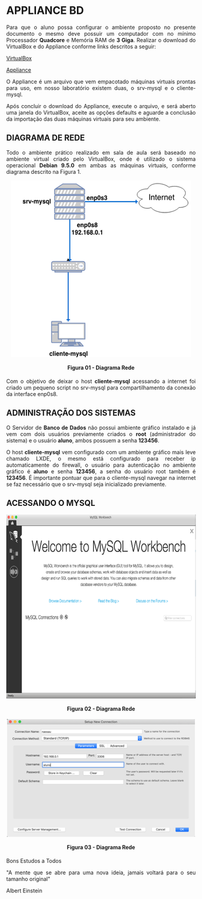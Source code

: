 # APPLIANCE BD

<p align="justify">Para que o aluno possa configurar o ambiente proposto no presente documento o mesmo deve possuir um computador com no mínimo Processador <b>Quadcore</b> e Memória RAM de <b>3 Giga</b>.
Realizar o download do VirtualBox e do Appliance conforme links descritos a seguir:</p>

[VirtualBox](https://download.virtualbox.org/virtualbox/5.2.18/VirtualBox-5.2.18-124319-Win.exe)

[Appliance](https://drive.google.com/open?id=1MBL2W4konWRzp5O_epwsVXXgEpgfQ6Yd)

<p align="justify">O Appliance é um arquivo que vem empacotado máquinas virtuais prontas para uso, em nosso laboratório existem duas, o srv-mysql e o cliente-mysql.</p>

<p align="justify">Após concluir o download do Appliance, execute o arquivo, e será aberto uma janela do VirtualBox, aceite as opções defaults e aguarde a conclusão da importação das duas máquinas virtuais para seu ambiente.</p>

## DIAGRAMA DE REDE

<p align="justify">Todo o ambiente prático realizado em sala de aula será baseado no ambiente virtual criado pelo VirtualBox, onde é utilizado o sistema operacional <b>Debian 9.5.0</b> em ambas as máquinas virtuais, conforme diagrama descrito na Figura 1.</p>

<p align="center"><img src="images/appliance/01 - diagrama-rede.png"  width="478" height="469" align="middle"/></p>
<h4 align="middle">Figura 01 - Diagrama Rede</h4>

<p align="justify">Com o objetivo de deixar o host <b>cliente-mysql</b> acessando a internet foi criado um pequeno script no srv-mysql para compartilhamento da conexão da interface enp0s8.</p>


## ADMINISTRAÇÃO DOS SISTEMAS

<p align="justify">O Servidor de <b>Banco de Dados</b> não possui ambiente gráfico instalado e já vem com dois usuários previamente criados o <b>root</b> (administrador do sistema) e o usuário <b>aluno</b>, ambos possuem a senha <b>123456</b>.



<p align="justify">O host <b>cliente-mysql</b> vem configurado com um ambiente gráfico mais leve chamado LXDE, o mesmo está configurado para receber ip automaticamente do firewall, o usuário para autenticação no ambiente gráfico é <b>aluno</b> e senha <b>123456</b>, a senha do usuário root também é <b>123456</b>.
É importante pontuar que para o cliente-mysql navegar na internet se faz necessário que o srv-mysql seja inicializado previamente.</p>

## ACESSANDO O MYSQL

<p align="justify"> </p>
<p align="center"><img src="images/appliance/02 - workbench.png"  width="700" height="487" align="middle"/></p>
<h4 align="middle">Figura 02 - Diagrama Rede</h4>

<p align="center"><img src="images/appliance/03 - workbench-connection.png"  width="500" height="312" align="middle"/></p>
<h4 align="middle">Figura 03 - Diagrama Rede</h4>
<p align="justify">Bons Estudos a Todos</p>
<p align="justify">"A mente que se abre para uma nova ideia, jamais voltará para o seu tamanho original"
</p>
Albert Einstein

